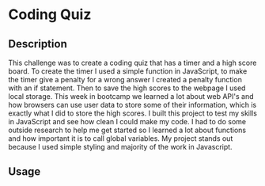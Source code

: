 # Coding Quiz

## Description
This challenge was to create a coding quiz that has a timer and a high score board. To create the timer I used a simple function in JavaScript, to make the timer give a penalty for a wrong answer I created a penalty function with an if statement. Then to save the high scores to the webpage I used local storage. This week in bootcamp we learned a lot about web API's and how browsers can use user data to store some of their information, which is exactly what I did to store the high scores. I built this project to test my skills in JavaScript and see how clean I could make my code. I had to do some outside research to help me get started so I learned a lot about functions and how important it is to call global variables. My project stands out because I used simple styling and majority of the work in Javascript. 

## Usage
<!-- You can take the quiz yourself here[link]() -->
<!-- ![](assets.img) -->